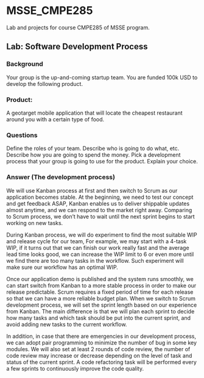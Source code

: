 # MSSE_CMPE285
Lab and projects for course CMPE285 of MSSE program.


## Lab: Software Development Process
### Background
Your group is the up-and-coming startup team. You are funded 100k USD to develop the following product.

### Product:
A geotarget mobile application that will locate the cheapest restaurant around you with a certain type of food.


### Questions
Define the roles of your team. Describe who is going to do what, etc.
Describe how you are going to spend the money.
Pick a development process that your group is going to use for the product. Explain your choice.

### Answer (The development process)
We will use Kanban process at first and then switch to Scrum as our application becomes stable. At the beginning, we need to test our concept and get feedback ASAP, Kanban enables us to deliver shippable updates almost anytime, and we can respond to the market right away. Comparing to Scrum process, we don’t have to wait until the next sprint begins to start working on new tasks.

During Kanban process, we will do experiment to find the most suitable WIP and release cycle for our team, For example, we may start with a 4-task WIP, if it turns out that we can finish our work really fast and the average lead time looks good, we can increase the WIP limit to 6 or even more until we find there are too many tasks in the workflow. Such experiment will make sure our workflow has an optimal WIP.

Once our application demo is published and the system runs smoothly, we can start switch from Kanban to a more stable process in order to make our release predictable. Scrum requires a fixed period of time for each release so that we can have a more reliable budget plan. When we switch to Scrum development process, we will set the sprint length based on our experience from Kanban. The main difference is that we will plan each sprint to decide how many tasks and which task should be put into the current sprint, and avoid adding new tasks to the current workflow.

In addition, in case that there are emergencies in our development process, we can adopt pair programming to minimize the number of bug in some key modules. We will also set at least 2 rounds of code review, the number of code review may increase or decrease depending on the level of task and status of the current sprint. A code refactoring task will be performed every a few sprints to continuously improve the code quality.
